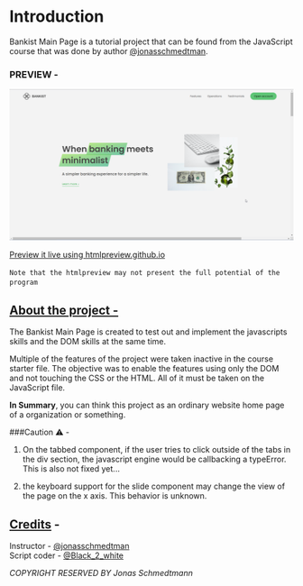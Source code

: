 # Introduction

Bankist Main Page is a tutorial project that can be found from the JavaScript course that was done by author [@jonasschmedtman](https://twitter.com/jonasschmedtman). 

### PREVIEW -
![Images](https://github.com/Code-Blender-7/Learning-JavaScript/blob/677a8a25c5121ea7e71bdcad8a18a11e0ccf7b6a/Tutorial%20Project%20-%20Bankist%20Main%20Page/Images%20for%20readme/home_logo.png)

[Preview it live using htmlpreview.github.io](https://htmlpreview.github.io/?https://github.com/Code-Blender-7/Learning-JavaScript/blob/main/Tutorial%20Project%20-%20Bankist%20Main%20Page/Bankist%20main%20page/index.html)


``Note that the htmlpreview may not present the full potential of the program``

## <u>About the project - </u>
The Bankist Main Page is created to test out and implement the javascripts skills and the DOM skills at the same time. 

Multiple of the features of the project were taken inactive in the course starter file. The objective was to enable the features using only the DOM and not touching the CSS or the HTML. All of it must be taken on the JavaScript file. 


<b>In Summary</b>, you can think this project as an ordinary website home page of a organization or something. 


###Caution ⚠ - 
1. On the tabbed component, if the user tries to click outside of the tabs in the div section, the javascript engine would be callbacking a typeError. 
This is also not fixed yet...

2. the keyboard support for the slide component may change the view of the page on the x axis. This behavior is unknown.

## <u>Credits</u> -

Instructor - [@jonasschmedtman](https://twitter.com/jonasschmedtman) <br>
Script coder - [@Black_2_white](https://twitter.com/Black_2_white)


_COPYRIGHT RESERVED BY Jonas Schmedtmann_
